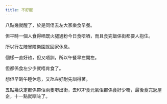 ```yaml
--- 
title: 不舒服
---
```

<!-- ![Image](static/images/20230827_103740.jpg) -->

八點幾就醒了，於是同佢去左大家樂食早餐。

但平時一個人食得哂既火腿通粉今日食唔哂，而且食完飯係街都要人抱住。

所以行左陣冒險樂園就回家休息。

個樣一直好攰，但又唔訓，所以午餐早左開左。

但都係食左少少就唔肯食了。

想佢早啲午睡休息，又氹左好耐先訓得著。 

五點幾決定都係帶佢兩隻嘢出街，去KCP食元氣佢都係食好少嘢，最後食完返屋企，十一點就瞓咗了。
